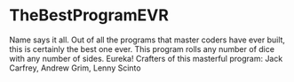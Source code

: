# TheBestProgramEVR
Name says it all.
Out of all the programs that master coders have ever built, this is certainly the best one ever.
This program rolls any number of dice with any number of sides. Eureka!
Crafters of this masterful program: Jack Carfrey, Andrew Grim, Lenny Scinto
